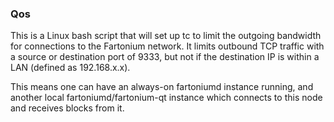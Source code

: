 ### Qos ###

This is a Linux bash script that will set up tc to limit the outgoing bandwidth for connections to the Fartonium network. It limits outbound TCP traffic with a source or destination port of 9333, but not if the destination IP is within a LAN (defined as 192.168.x.x).

This means one can have an always-on fartoniumd instance running, and another local fartoniumd/fartonium-qt instance which connects to this node and receives blocks from it.
